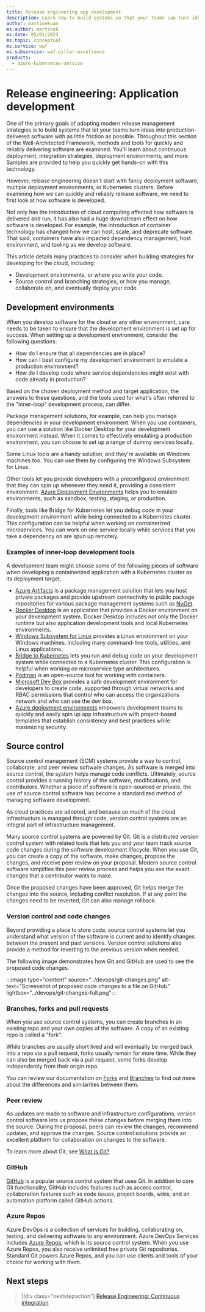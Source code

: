 ```yaml
---
title: Release engineering app development
description: Learn how to build systems so that your teams can turn ideas into production-delivered software with minimal friction.
author: martinekuan
ms.author: martinek
ms.date: 05/01/2023
ms.topic: conceptual
ms.service: waf
ms.subservice: waf-pillar-excellence
products:
  - azure-kubernetes-service
---
```


# Release engineering: Application development

One of the primary goals of adopting modern release management strategies is to build systems that let your teams turn ideas into production-delivered software with as little friction as possible. Throughout this section of the Well-Architected Framework, methods and tools for quickly and reliably delivering software are examined. You'll learn about continuous deployment, integration strategies, deployment environments, and more. Samples are provided to help you quickly get hands-on with this technology.

However, release engineering doesn't start with fancy deployment software, multiple deployment environments, or Kubernetes clusters. Before examining how we can quickly and reliably release software, we need to first look at how software is developed.

Not only has the introduction of cloud computing affected how software is delivered and run, it has also had a huge downstream effect on how software is developed. For example, the introduction of container technology has changed how we can host, scale, and deprecate software. That said, containers have also impacted dependency management, host environment, and tooling as we develop software.

This article details many practices to consider when building strategies for developing for the cloud, including:

- Development environments, or where you write your code.
- Source control and branching strategies, or how you manage, collaborate on, and eventually deploy your code.

## Development environments

When you develop software for the cloud or any other environment, care needs to be taken to ensure that the development environment is set up for success. When setting up a development environment, consider the following questions:

- How do I ensure that all dependencies are in place?
- How can I best configure my development environment to emulate a production environment?
- How do I develop code where service dependencies might exist with code already in production?

Based on the chosen deployment method and target application, the answers to these questions, and the tools used for what's often referred to the "inner-loop" development process, can differ.

Package management solutions, for example, can help you manage dependencies in your development environment. When you use containers, you can use a solution like Docker Desktop for your development environment instead.
When it comes to effectively emulating a production environment, you can choose to set up a range of dummy services locally.

Some Linux tools are a handy solution, and they're available on Windows machines too. You can use them by configuring the Windows Subsystem for Linux.

Other tools let you provide developers with a preconfigured environment that they can spin up whenever they need it, providing a consistent environment. [Azure Deployment Environments](/azure/deployment-environments/) helps you to emulate environments, such as sandbox, testing, staging, or production.

Finally, tools like Bridge for Kubernetes let you debug code in your development environment while being connected to a Kubernetes cluster. This configuration can be helpful when working on containerized microservices. You can work on one service locally while services that you take a dependency on are spun up remotely.

### Examples of inner-loop development tools

A development team might choose some of the following pieces of software when developing a containerized application with a Kubernetes cluster as its deployment target.

- [Azure Artifacts](https://azure.microsoft.com/services/devops/artifacts/) is a package management solution that lets you host private packages and provide upstream connectivity to public package repositories for various package management systems such as [NuGet](https://www.nuget.org/).
- [Docker Desktop](https://www.docker.com/products/docker-desktop) is an application that provides a Docker environment on your development system. Docker Desktop includes not only the Docker runtime but also application development tools and local Kubernetes environments.
- [Windows Subsystem for Linux](/windows/wsl/) provides a Linux environment on your Windows machines, including many command-line tools, utilities, and Linux applications.
- [Bridge to Kubernetes](/visualstudio/containers/bridge-to-kubernetes) lets you run and debug code on your development system while connected to a Kubernetes cluster. This configuration is helpful when working on microservice type architectures.
- [Podman](https://developers.redhat.com/articles/podman-next-generation-linux-container-tools) is an open-source tool for working with containers.
- [Microsoft Dev Box](/azure/dev-box/) provides a safe development environment for developers to create code, supported through virtual networks and RBAC permissions that control who can access the organizations network and who can use the dev box.
- [Azure deployment environments](/azure/deployment-environments/) empowers development teams to quickly and easily spin up app infrastructure with project-based templates that establish consistency and best practices while maximizing security.

## Source control

Source control management (SCM) systems provide a way to control, collaborate, and peer review software changes. As software is merged into source control, the system helps manage code conflicts. Ultimately, source control provides a running history of the software, modifications, and contributors. Whether a piece of software is open-sourced or private, the use of source control software has become a standardized method of managing software development.

As cloud practices are adopted, and because so much of the cloud infrastructure is managed through code, version control systems are an integral part of infrastructure management.

Many source control systems are powered by Git. Git is a distributed version control system with related tools that lets you and your team track source code changes during the software development lifecycle. When you use Git, you can create a copy of the software, make changes, propose the changes, and receive peer review on your proposal. Modern source control software simplifies this peer review process and helps you see the exact changes that a contributor wants to make.

Once the proposed changes have been approved, Git helps merge the changes into the source, including conflict resolution. If at any point the changes need to be reverted, Git can also manage rollback.

### Version control and code changes

Beyond providing a place to store code, source control systems let you understand what version of the software is current and to identify changes between the present and past versions. Version control solutions also provide a method for reverting to the previous version when needed.

The following image demonstrates how Git and GitHub are used to see the proposed code changes.

:::image type="content" source="../devops/git-changes.png" alt-text="Screenshot of proposed code changes to a file on GitHub." lightbox="../devops/git-changes-full.png":::

### Branches, forks and pull requests

When you use source control systems, you can create branches in an existing repo and your own copies of the software. A copy of an existing repo is called a "fork".

While branches are usually short lived and will eventually be merged back into a repo via a pull request, forks usually remain for more time. While they can also be merged back via a pull request, some forks develop independently from their origin repo.

You can review our documentation on [Forks](/azure/devops/repos/git/forks) and [Branches](/azure/devops/repos/git/branch-policies-overview) to find out more about the differences and similarities between them.

### Peer review

As updates are made to software and infrastructure configurations, version control software lets us propose these changes before merging them into the source. During the proposal, peers can review the changes, recommend updates, and approve the changes. Source control solutions provide an excellent platform for collaboration on changes to the software.

To learn more about Git, see [What is Git?](/devops/develop/git/what-is-git)

### GitHub

[GitHub](https://github.com) is a popular source control system that uses Git. In addition to core Git functionality, GitHub includes features such as access control, collaboration features such as code issues, project boards, wikis, and an automation platform called GitHub actions.

### Azure Repos

Azure DevOps is a collection of services for building, collaborating on, testing, and delivering software to any environment. Azure DevOps Services includes [Azure Repos](/azure/devops/repos), which is its source control system. When you use Azure Repos, you also receive unlimited free private Git repositories. Standard Git powers Azure Repos, and you can use clients and tools of your choice for working with them.

## Next steps

> [!div class="nextstepaction"]
> [Release Engineering: Continuous integration](./release-engineering-ci.md)
